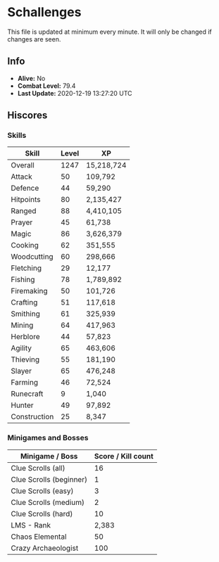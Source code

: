 # Schallenges

This file is updated at minimum every minute. It will only be changed if changes are seen.

## Info

 - **Alive:** No
 - **Combat Level:** 79.4
 - **Last Update:** 2020-12-19 13:27:20 UTC

## Hiscores

### Skills

| Skill | Level | XP |
|--|--|--|
| Overall | 1247 | 15,218,724 |
| Attack | 50 | 109,792 |
| Defence | 44 | 59,290 |
| Hitpoints | 80 | 2,135,427 |
| Ranged | 88 | 4,410,105 |
| Prayer | 45 | 61,738 |
| Magic | 86 | 3,626,379 |
| Cooking | 62 | 351,555 |
| Woodcutting | 60 | 298,666 |
| Fletching | 29 | 12,177 |
| Fishing | 78 | 1,789,892 |
| Firemaking | 50 | 101,726 |
| Crafting | 51 | 117,618 |
| Smithing | 61 | 325,939 |
| Mining | 64 | 417,963 |
| Herblore | 44 | 57,823 |
| Agility | 65 | 463,606 |
| Thieving | 55 | 181,190 |
| Slayer | 65 | 476,248 |
| Farming | 46 | 72,524 |
| Runecraft | 9 | 1,040 |
| Hunter | 49 | 97,892 |
| Construction | 25 | 8,347 |

### Minigames and Bosses

| Minigame / Boss | Score / Kill count |
|--|--|
| Clue Scrolls (all) | 16 |
| Clue Scrolls (beginner) | 1 |
| Clue Scrolls (easy) | 3 |
| Clue Scrolls (medium) | 2 |
| Clue Scrolls (hard) | 10 |
| LMS - Rank | 2,383 |
| Chaos Elemental | 50 |
| Crazy Archaeologist | 100 |
